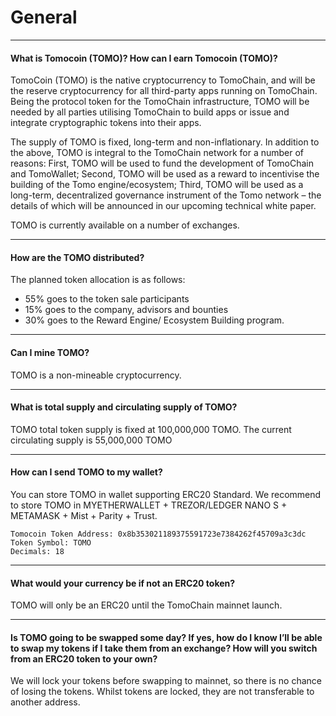 # General
---
#### What is Tomocoin (TOMO)? How can I earn Tomocoin (TOMO)?
TomoCoin (TOMO) is the native cryptocurrency to TomoChain, and will be the reserve cryptocurrency for all third-party apps running on TomoChain. Being the protocol token for the TomoChain infrastructure, TOMO will be needed by all parties utilising TomoChain to build apps or issue and integrate cryptographic tokens into their apps.
 
The supply of TOMO is fixed, long-term and non-inflationary. In addition to the above, TOMO is integral to the TomoChain network for a number of reasons: First, TOMO will be used to fund the development of TomoChain and TomoWallet; Second, TOMO will be used as a reward to incentivise the building of the Tomo engine/ecosystem; Third, TOMO will be used as a long-term, decentralized governance instrument of the Tomo network – the details of which will be announced in our upcoming technical white paper.

TOMO is currently available on a number of exchanges.

---

#### How are the TOMO distributed?

The planned token allocation is as follows:

- 55% goes to the token sale participants
- 15% goes to the company, advisors and bounties
- 30% goes to the Reward Engine/ Ecosystem Building program.

---

#### Can I mine TOMO?
TOMO is a non-mineable cryptocurrency.

---

#### What is total supply and circulating supply of TOMO?

TOMO total token supply is fixed at 100,000,000 TOMO. The current circulating supply is 55,000,000 TOMO

---

#### How can I send TOMO to my wallet?

You can store TOMO in wallet supporting ERC20 Standard. We recommend to store TOMO in MYETHERWALLET + TREZOR/LEDGER NANO S + METAMASK + Mist + Parity + Trust.

```
Tomocoin Token Address: 0x8b353021189375591723e7384262f45709a3c3dc
Token Symbol: TOMO
Decimals: 18
```

---

#### What would your currency be if not an ERC20 token?
TOMO will only be an ERC20 until the TomoChain mainnet launch.

---

#### Is TOMO going to be swapped some day? If yes, how do I know I’ll be able to swap my tokens if I take them from an exchange? How will you switch from an ERC20 token to your own?
We will lock your tokens before swapping to mainnet, so there is no chance of losing the tokens. Whilst tokens are locked, they are not transferable to another address. 
